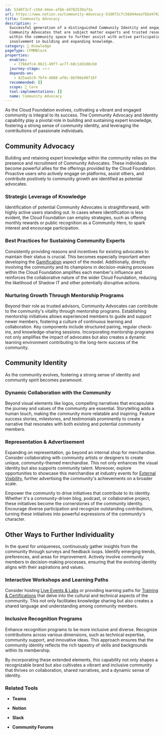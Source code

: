 ```yaml
---
id: 53d0f3cf-c56d-44ee-afbb-d4762539a73a
url: https://www.notion.so/Community-Advocacy-53d0f3cfc56d44eeafbbd4762539a73a
title: Community Advocacy
description: >-
  Successful generation of a distinguished Community Identity and engagement of
  Community Advocates that are subject matter experts and trusted resources
  within the community space to further assist with active participation and
  involvement in building and expanding knowledge.
category: 🧠 Knowledge
pageType: CFMMBlock
properties:
  enables:
    - 776bdfc4-0b21-49f7-ac77-b8c1dd188cb0
  journey-stage: ⭐️⭐️⭐️
  depends-on:
    - 825aa5c9-7bf4-4988-af8c-8bf86e90716f
  recommended: []
  scope: 🏢 Core
  tool-implementations: []
  name: Community Advocacy
---
```


As the Cloud Foundation evolves, cultivating a vibrant and engaged community is integral to its success. The Community Advocacy and Identity capability play a pivotal role in building and sustaining expert knowledge, fostering a strong sense of community identity, and leveraging the contributions of passionate individuals.

## **Community Advocacy**

Building and retaining expert knowledge within the community relies on the presence and recruitment of Community Advocates. These individuals become powerful allies for the offerings provided by the Cloud Foundation. Proactive users who actively engage on platforms, assist others, and contribute positively to community growth are identified as potential advocates.

### **Strategic Leverage of Knowledge**

Identification of potential Community Advocates is straightforward, with highly active users standing out. In cases where identification is less evident, the Cloud Foundation can employ strategies, such as offering monthly rewards or public recognition as a Community Hero, to spark interest and encourage participation.

### **Best Practices for Sustaining Community Experts**

Consistently providing reasons and incentives for existing advocates to maintain their status is crucial. This becomes especially important when developing the [Gamification](./gamification.md) aspect of the model. Additionally, directly involving the community and its champions in decision-making processes within the Cloud Foundation amplifies each member's influence and reinforces the collaborative nature of the wider Cloud Foundation, reducing the likelihood of Shadow IT and other potentially disruptive actions.

### **Nurturing Growth Through Mentorship Programs**

Beyond their role as trusted advisors, Community Advocates can contribute to the community's vitality through mentorship programs. Establishing mentorship initiatives allows experienced members to guide and support newer members, fostering a culture of continuous learning and collaboration. Key components include structured pairing, regular check-ins, and knowledge-sharing sessions. Incorporating mentorship programs not only amplifies the impact of advocates but also creates a dynamic learning environment contributing to the long-term success of the community.

## **Community Identity**

As the community evolves, fostering a strong sense of identity and community spirit becomes paramount.

### **Dynamic Collaboration with the Community**

Beyond visual elements like logos, compelling narratives that encapsulate the journey and values of the community are essential. Storytelling adds a human touch, making the community more relatable and inspiring. Feature success stories, milestones, and testimonials prominently to create a narrative that resonates with both existing and potential community members.

### **Representation & Advertisement**

Expanding on representation, go beyond an internal shop for merchandise. Consider collaborating with community artists or designers to create unique, community-themed merchandise. This not only enhances the visual identity but also supports community talent. Moreover, explore opportunities to showcase this merchandise at industry events for [External Visibility](./external-visibility.md), further advertising the community's achievements on a broader scale.

Empower the community to drive initiatives that contribute to its identity. Whether it's a community-driven blog, podcast, or collaborative project, these initiatives become the cornerstones of the community identity. Encourage diverse participation and recognize outstanding contributions, turning these initiatives into powerful expressions of the community's character.

## **Other Ways to Further Individuality**

In the quest for uniqueness, continuously gather insights from the community through surveys and feedback loops. Identify emerging trends, preferences, and areas for improvement. Actively involve community members in decision-making processes, ensuring that the evolving identity aligns with their aspirations and values.

### **Interactive Workshops and Learning Paths**

Consider hosting [Live Events & Labs](./live-events-and-labs.md) or providing learning paths for [Training & Certifications](./training-and-certifications.md) that delve into the cultural and technical aspects of the community. This not only facilitates knowledge sharing but also creates a shared language and understanding among community members.

### **Inclusive Recognition Programs**

Enhance recognition programs to be more inclusive and diverse. Recognize contributions across various dimensions, such as technical expertise, community support, and innovative ideas. This approach ensures that the community identity reflects the rich tapestry of skills and backgrounds within its membership.

By incorporating these extended elements, this capability not only shapes a recognizable brand but also cultivates a vibrant and inclusive community that thrives on collaboration, shared narratives, and a dynamic sense of identity.

### **Related Tools**

- **Teams**

- **Notion**

- **Slack**

- **Community Forums**